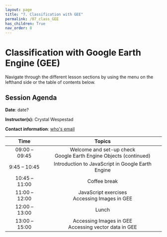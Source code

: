 ```yaml
---
layout: page
title: "7. Classification with GEE"
permalink: /07_class_GEE
has_children: True
nav_order: 8
---
```


# Classification with Google Earth Engine (GEE)

Navigate through the different lesson sections by using the menu on the lefthand side or the table of contents below.

## Session Agenda

**Date**: date?

**Instructor(s):** Crystal Wespestad

**Contact information**: [who's email](em-trainings@sig-gis.com)

|      Time     |                                Topics                               |
|:-------------:|:-------------------------------------------------------------------:|
| 09:00 – 09:45 | Welcome and set-up check<br>Google Earth Engine Objects (continued) |
|  9:45 – 10:45 | Introduction to JavaScript in Google Earth Engine                   |
| 10:45 – 11:00 |                             Coffee break                            |
| 11:00 – 12:00 | JavaScript exercises<br>Accessing Images in GEE                     |
| 12:00 – 13:00 |                                Lunch                                |
| 13:00 – 15:00 | Accessing Images in GEE<br>Accessing vector data  in GEE            |
